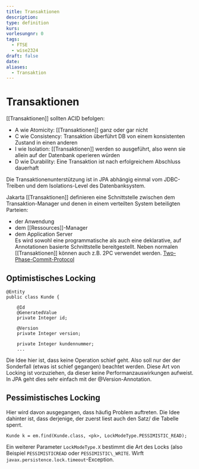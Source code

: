 ```yaml
---
title: Transaktionen
description: 
type: definition
kurs: 
vorlesungnr: 0
tags:
  - FTSE
  - wise2324
draft: false
date: 
aliases:
  - Transaktion
---
```


# Transaktionen

[[Transaktionen]] sollten ACID befolgen:

- A wie Atomicity: [[Transaktionen]] ganz oder gar nicht
- C wie Consistency: Transaktion überführt DB von einem konsistenten Zustand in einen anderen
- I wie Isolation: [[Transaktionen]] werden so ausgeführt, also wenn sie allein auf der Datenbank operieren würden
- D wie Durability: Eine Transaktion ist nach erfolgreichem Abschluss dauerhaft

Die Transaktionenunterstützung ist in JPA abhängig einmal vom JDBC-Treiben und dem Isolations-Level des Datenbanksystem.

Jakarta [[Transaktionen]] definieren eine Schnittstelle zwischen dem Transaktion-Manager und denen in einem verteilten System beteiligten Parteien:

- der Anwendung
- dem [[Ressources]]-Manager
- dem Application Server  
Es wird sowohl eine programmatische als auch eine deklarative, auf Annotationen basierte Schnittstelle bereitgestellt. Neben normalen [[Transaktionen]] können auch z.B. 2PC verwendet werden. [Two-Phase-Commit-Protocol](https://en.wikipedia.org/wiki/Two-phase_commit_protocol)

## Optimistisches Locking

```
@Entity
public class Kunde {
	
	@Id
	@GeneratedValue
	private Integer id;

	@Version
	private Integer version;

	private Integer kundennummer;
	...

```

Die Idee hier ist, dass keine Operation schief geht. Also soll nur der der Sonderfall (etwas ist schief gegangen) beachtet werden. Diese Art von Locking ist vorzuziehen, da dieser keine Performanzauswirkungen aufweist. In JPA geht dies sehr einfach mit der @Version-Annotation.

## Pessimistisches Locking

Hier wird davon ausgegangen, dass häufig Problem auftreten. Die Idee dahinter ist, dass derjenige, der zuerst liest auch den Satz/ die Tabelle sperrt.

```
Kunde k = em.find(Kunde.class, <pk>, LockModeType.PESSIMISTIC_READ);

```

Ein weiterer Parameter `LockModeType.X` bestimmt die Art des Locks (also Beispiel `PESSIMISTICREAD` oder `PESSIMISTIC\_WRITE`. Wirft `javax.persistence.lock.timeout`-Exception.
